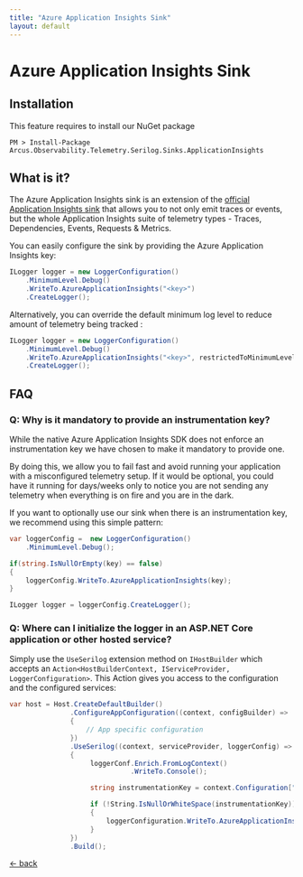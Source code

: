 ```yaml
---
title: "Azure Application Insights Sink"
layout: default
---
```


# Azure Application Insights Sink

## Installation

This feature requires to install our NuGet package

```shell
PM > Install-Package Arcus.Observability.Telemetry.Serilog.Sinks.ApplicationInsights
```

## What is it?

The Azure Application Insights sink is an extension of the [official Application Insights sink](https://www.nuget.org/packages/Serilog.Sinks.ApplicationInsights/) that allows you to not only emit traces or events, but the whole Application Insights suite of telemetry types - Traces, Dependencies, Events, Requests & Metrics.

You can easily configure the sink by providing the Azure Application Insights key:

```csharp
ILogger logger = new LoggerConfiguration()
    .MinimumLevel.Debug()
    .WriteTo.AzureApplicationInsights("<key>")
    .CreateLogger();
```

Alternatively, you can override the default minimum log level to reduce amount of telemetry being tracked :

```csharp
ILogger logger = new LoggerConfiguration()
    .MinimumLevel.Debug()
    .WriteTo.AzureApplicationInsights("<key>", restrictedToMinimumLevel: LogEventLevel.Warning)
    .CreateLogger();
```

## FAQ

### Q: Why is it mandatory to provide an instrumentation key?

While the native Azure Application Insights SDK does not enforce an instrumentation key we have chosen to make it mandatory to provide one.

By doing this, we allow you to fail fast and avoid running your application with a misconfigured telemetry setup. If it would be optional, you could have it running for days/weeks only to notice you are not sending any telemetry when everything is on fire and you are in the dark.

If you want to optionally use our sink when there is an instrumentation key, we recommend using this simple pattern:

```csharp
var loggerConfig =  new LoggerConfiguration()
    .MinimumLevel.Debug();

if(string.IsNullOrEmpty(key) == false)
{
    loggerConfig.WriteTo.AzureApplicationInsights(key);
}

ILogger logger = loggerConfig.CreateLogger();
```

### Q: Where can I initialize the logger in an ASP.NET Core application or other hosted service?

Simply use the `UseSerilog` extension method on `IHostBuilder` which accepts an `Action<HostBuilderContext, IServiceProvider, LoggerConfiguration>`.  This Action gives you access to the configuration and the configured services:

```csharp
var host = Host.CreateDefaultBuilder()
               .ConfigureAppConfiguration((context, configBuilder) =>
               {
                   // App specific configuration
               })
               .UseSerilog((context, serviceProvider, loggerConfig) =>
               {
                    loggerConf.Enrich.FromLogContext()
                              .WriteTo.Console();

                    string instrumentationKey = context.Configuration["ApplicationInsights:InstrumentationKey"];

                    if (!String.IsNullOrWhiteSpace(instrumentationKey))
                    {
                        loggerConfiguration.WriteTo.AzureApplicationInsights(instrumentationKey, LogEventLevel.Information);
                    }
               })
               .Build();
```

[&larr; back](/)
